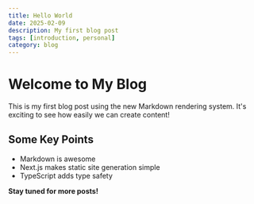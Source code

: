 ```yaml
---
title: Hello World
date: 2025-02-09
description: My first blog post
tags: [introduction, personal]
category: blog
---
```


# Welcome to My Blog

This is my first blog post using the new Markdown rendering system. It's exciting to see how easily we can create content!

## Some Key Points

- Markdown is awesome
- Next.js makes static site generation simple
- TypeScript adds type safety

**Stay tuned for more posts!**
